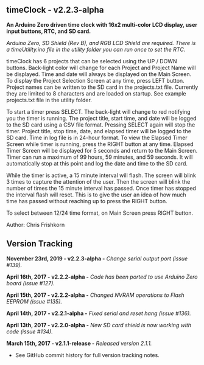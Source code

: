 timeClock - v2.2.3-alpha
---
**An Arduino Zero driven time clock with 16x2 multi-color LCD display, user input buttons, RTC, and SD card.**

*Arduino Zero, SD Shield (Rev B), and RGB LCD Shield are required. There is a timeUtility.ino file in the utility folder you can run once to set the RTC.*

timeClock has 6 projects that can be selected using the UP / DOWN buttons. Back-light color will change for each Project and Project Name will be displayed. Time and date will always be displayed on the Main Screen. To display the Project Selection Screen at any time, press LEFT button.
Project names can be written to the SD card in the projects.txt file. Currently they are limited to 8 characters and are loaded on startup. See example projects.txt file in the utility folder. 

To start a timer press SELECT. The back-light will change to red notifying you the timer is running. The project title, start time, and date will be logged to the SD card using a CSV file format. Pressing SELECT again will stop the timer. Project title, stop time, date, and elapsed timer will be logged to the SD card. Time in log file is in 24-hour format.
To view the Elapsed Timer Screen while timer is running, press the RIGHT button at any time. Elapsed Timer Screen will be displayed for 5 seconds and return to the Main Screen. Timer can run a maximum of 99 hours, 59 minutes, and 59 seconds. It will automatically stop at this point and log the date and time to the SD card.

While the timer is active, a 15 minute interval will flash. The screen will blink 3 times to capture the attention of the user. Then the screen will blink the number of times the 15 minute interval has passed. Once timer has stopped the interval flash will reset. This is to give the user an idea of how much time has passed without reaching up to press the RIGHT button.

To select between 12/24 time format, on Main Screen press RIGHT button.

Author: Chris Frishkorn

Version Tracking
---
**November 23rd, 2019  - v2.2.3-alpha   -** *Change serial output port (issue #139).*

**April 16th, 2017     - v2.2.2-alpha   -** *Code has been ported to use Arduino Zero board (issue #127).*

**April 15th, 2017     - v2.2.2-alpha   -** *Changed NVRAM operations to Flash EEPROM (issue #135).*

**April 14th, 2017     - v2.2.1-alpha   -** *Fixed serial and reset hang (issue #136).*

**April 13th, 2017     - v2.2.0-alpha   -** *New SD card shield is now working with code (issue #134).*

**March 15th, 2017     - v2.1.1-release -** *Released version 2.1.1.*

- See GitHub commit history for full version tracking notes.
